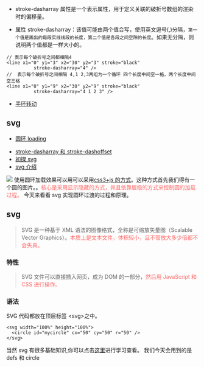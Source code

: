 - stroke-dasharray 属性是一个表示属性，用于定义关联的破折号数组的渲染时的偏移量。

* 属性 stroke-dasharray：该值可能由两个值合写，使用英文逗号(,)分隔，`第一个值是画出的每段实线线段的长度，第二个值是各段之间空隙的长度`。如果无分隔，则说明两个值都是一样大小的。

```
// 表示每个破折号之间都相隔4
<line x1="0" y1="3" x2="30" y2="3" stroke="black"
          stroke-dasharray="4" />
//  表示每个破折号之间相隔 4,1 2,3两组为一个循环 四个长度中间空一格，两个长度中间空三格
<line x1="0" y1="9" x2="30" y2="9" stroke="black"
          stroke-dasharray="4 1 2 3" />
```

- [手环转动](https://www.zhangxinxu.com/wordpress/2010/08/css3js%E5%AE%9E%E7%8E%B0%E5%A4%9A%E5%BD%A9%E7%82%AB%E9%85%B7%E6%97%8B%E8%BD%AC%E5%9C%86%E7%8E%AF%E6%97%B6%E9%92%9F%E6%95%88%E6%9E%9C/)

## svg

- [圆环 loading](https://www.zhangxinxu.com/wordpress/2015/07/svg-circle-loading/)

* [stroke-dasharray 和 stroke-dashoffset](https://www.zhangxinxu.com/wordpress/2014/04/animateion-line-drawing-svg-path-%E5%8A%A8%E7%94%BB-%E8%B7%AF%E5%BE%84/)
* [初探 svg](http://imweb.io/topic/577932e9f525c4613e8b4012)
* [svg 介绍](http://www.ruanyifeng.com/blog/2018/08/svg.html)

![](https://user-gold-cdn.xitu.io/2018/12/21/167d16e6bc4bfa4d?w=256&h=258&f=gif&s=87051)
使用圆环加载效果可以用可以采用[css3+js 的方式](https://www.zhangxinxu.com/wordpress/2010/08/css3js%E5%AE%9E%E7%8E%B0%E5%A4%9A%E5%BD%A9%E7%82%AB%E9%85%B7%E6%97%8B%E8%BD%AC%E5%9C%86%E7%8E%AF%E6%97%B6%E9%92%9F%E6%95%88%E6%9E%9C/)。这种方式首先我们得有一个圆的图片。。<span style="color:#f66">核心是采用显示隐藏的方式，并且依靠层级的方式来控制圆的加载过程。</span> 今天来看看 svg 实现圆环过渡的过程和原理。

## svg

> SVG 是一种基于 XML 语法的图像格式，全称是可缩放矢量图（Scalable Vector Graphics）。<span style="color:#f66">本质上是文本文件，体积较小，且不管放大多少倍都不会失真。</span>

### 特性

> SVG 文件可以直接插入网页，成为 DOM 的一部分，<span style="color:#f66">然后用 JavaScript 和 CSS 进行操作。</span>

### 语法

SVG 代码都放在顶层标签 \<svg>之中。

```
<svg width="100%" height="100%">
  <circle id="mycircle" cx="50" cy="50" r="50" />
</svg>
```

当然 svg 有很多基础知识,你可以点击[这里](https://developer.mozilla.org/zh-CN/docs/Web/SVG/Tutorial)进行学习查看。
我们今天会用到的是 defs 和 circle
